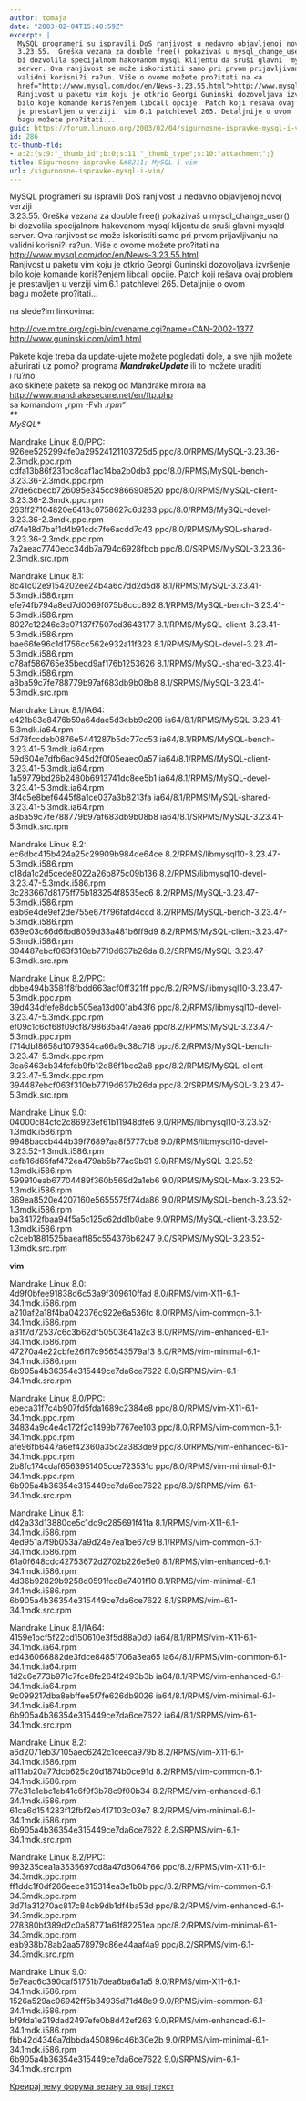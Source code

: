 ```yaml
---
author: tomaja
date: "2003-02-04T15:40:59Z"
excerpt: |
  MySQL programeri su ispravili DoS ranjivost u nedavno objavljenoj novoj verziji
  3.23.55.  Greška vezana za double free() pokazivaš u mysql_change_user()
  bi dozvolila specijalnom hakovanom mysql klijentu da sruši glavni  mysqld
  server. Ova ranjivost se može iskoristiti samo pri prvom prijavljivanju na
  validni korisni?i ra?un. Više o ovome možete pro?itati na <a
  href="http://www.mysql.com/doc/en/News-3.23.55.html">http://www.mysql.com/doc/en/News-3.23.55.html</a><br>
  Ranjivost u paketu vim koju je otkrio Georgi Guninski dozovoljava izvršenje
  bilo koje komande koriš?enjem libcall opcije. Patch koji rešava ovaj problem
  je prestavljen u verziji  vim 6.1 patchlevel 265. Detaljnije o ovom
  bagu možete pro?itati...
guid: https://forum.linuxo.org/2003/02/04/sigurnosne-ispravke-mysql-i-vim/
id: 286
tc-thumb-fld:
- a:2:{s:9:"_thumb_id";b:0;s:11:"_thumb_type";s:10:"attachment";}
title: Sigurnosne ispravke &#8211; MySQL i vim
url: /sigurnosne-ispravke-mysql-i-vim/
---
```

MySQL programeri su ispravili DoS ranjivost u nedavno objavljenoj novoj verziji  
3.23.55. Greška vezana za double free() pokazivaš u mysql\_change\_user()  
bi dozvolila specijalnom hakovanom mysql klijentu da sruši glavni mysqld  
server. Ova ranjivost se može iskoristiti samo pri prvom prijavljivanju na  
validni korisni?i ra?un. Više o ovome možete pro?itati na <http://www.mysql.com/doc/en/News-3.23.55.html>  
Ranjivost u paketu vim koju je otkrio Georgi Guninski dozovoljava izvršenje  
bilo koje komande koriš?enjem libcall opcije. Patch koji rešava ovaj problem  
je prestavljen u verziji vim 6.1 patchlevel 265. Detaljnije o ovom  
bagu možete pro?itati&#8230;<!--break-->

  
na slede?im linkovima:

[http://cve.mitre.org/cgi-bin/cvename.cgi?name=CAN-2002-1377  
](http://cve.mitre.org/cgi-bin/cvename.cgi?name=CAN-2002-1377) <http://www.guninski.com/vim1.html>

Pakete koje treba da update-ujete možete pogledati dole, a sve njih možete  
ažurirati uz pomo? programa **_MandrakeUpdate_** ili to možete uraditi  
i ru?no  
ako skinete pakete sa nekog od Mandrake mirora na <http://www.mandrakesecure.net/en/ftp.php>  
sa komandom &#8222;rpm -Fvh *.rpm&#8220;[  
](http://www.mandrakesecure.net/en/ftp.php) **  
MySQL**

Mandrake Linux 8.0/PPC:  
926ee5252994fe0a29524121103725d5 ppc/8.0/RPMS/MySQL-3.23.36-2.3mdk.ppc.rpm  
cdfa13b86f231bc8caf1ac14ba2b0db3 ppc/8.0/RPMS/MySQL-bench-3.23.36-2.3mdk.ppc.rpm  
27de6cbecb726095e345cc9866908520 ppc/8.0/RPMS/MySQL-client-3.23.36-2.3mdk.ppc.rpm  
263ff27104820e6413c0758627c6d283 ppc/8.0/RPMS/MySQL-devel-3.23.36-2.3mdk.ppc.rpm  
d74e18d7baf1d4b91cdc7fe6acdd7c43 ppc/8.0/RPMS/MySQL-shared-3.23.36-2.3mdk.ppc.rpm  
7a2aeac7740ecc34db7a794c6928fbcb ppc/8.0/SRPMS/MySQL-3.23.36-2.3mdk.src.rpm

Mandrake Linux 8.1:  
8c41c02e9154202ee24b4a6c7dd2d5d8 8.1/RPMS/MySQL-3.23.41-5.3mdk.i586.rpm  
efe74fb794a8ed7d0069f075b8ccc892 8.1/RPMS/MySQL-bench-3.23.41-5.3mdk.i586.rpm  
8027c12246c3c07137f7507ed3643177 8.1/RPMS/MySQL-client-3.23.41-5.3mdk.i586.rpm  
bae66fe96c1d1756cc562e932a11f323 8.1/RPMS/MySQL-devel-3.23.41-5.3mdk.i586.rpm  
c78af586765e35becd9af176b1253626 8.1/RPMS/MySQL-shared-3.23.41-5.3mdk.i586.rpm  
a8ba59c7fe788779b97af683db9b08b8 8.1/SRPMS/MySQL-3.23.41-5.3mdk.src.rpm

Mandrake Linux 8.1/IA64:  
e421b83e8476b59a64dae5d3ebb9c208 ia64/8.1/RPMS/MySQL-3.23.41-5.3mdk.ia64.rpm  
5d78fccdeb0876e5441287b5dc77cc53 ia64/8.1/RPMS/MySQL-bench-3.23.41-5.3mdk.ia64.rpm  
59d604e7dfb6ac945d2f0f05eaec0a57 ia64/8.1/RPMS/MySQL-client-3.23.41-5.3mdk.ia64.rpm  
1a59779bd26b2480b6913741dc8ee5b1 ia64/8.1/RPMS/MySQL-devel-3.23.41-5.3mdk.ia64.rpm  
3f4c5e8bef6445f8a1ce037a3b8213fa ia64/8.1/RPMS/MySQL-shared-3.23.41-5.3mdk.ia64.rpm  
a8ba59c7fe788779b97af683db9b08b8 ia64/8.1/SRPMS/MySQL-3.23.41-5.3mdk.src.rpm

Mandrake Linux 8.2:  
ec6dbc415b424a25c29909b984de64ce 8.2/RPMS/libmysql10-3.23.47-5.3mdk.i586.rpm  
c18da1c2d5cede8022a26b875c09b136 8.2/RPMS/libmysql10-devel-3.23.47-5.3mdk.i586.rpm  
3c283667d8175ff75b183254f8535ec6 8.2/RPMS/MySQL-3.23.47-5.3mdk.i586.rpm  
eab6e4de9ef2de755e67f796fafd4ccd 8.2/RPMS/MySQL-bench-3.23.47-5.3mdk.i586.rpm  
639e03c66d6fbd8059d33a481b6ff9d9 8.2/RPMS/MySQL-client-3.23.47-5.3mdk.i586.rpm  
394487ebcf063f310eb7719d637b26da 8.2/SRPMS/MySQL-3.23.47-5.3mdk.src.rpm

Mandrake Linux 8.2/PPC:  
dbbe494b3581f8fbdd663acf0ff321ff ppc/8.2/RPMS/libmysql10-3.23.47-5.3mdk.ppc.rpm  
39d434dfefe8dcb505ea13d001ab43f6 ppc/8.2/RPMS/libmysql10-devel-3.23.47-5.3mdk.ppc.rpm  
ef09c1c6cf68f09cf8798635a4f7aea6 ppc/8.2/RPMS/MySQL-3.23.47-5.3mdk.ppc.rpm  
f714db18658d1079354ca66a9c38c718 ppc/8.2/RPMS/MySQL-bench-3.23.47-5.3mdk.ppc.rpm  
3ea6463cb34fcfcb9fb12d86f1bcc2a8 ppc/8.2/RPMS/MySQL-client-3.23.47-5.3mdk.ppc.rpm  
394487ebcf063f310eb7719d637b26da ppc/8.2/SRPMS/MySQL-3.23.47-5.3mdk.src.rpm

Mandrake Linux 9.0:  
04000c84cfc2c86923ef61b11948dfe6 9.0/RPMS/libmysql10-3.23.52-1.3mdk.i586.rpm  
9948baccb444b39f76897aa8f5777cb8 9.0/RPMS/libmysql10-devel-3.23.52-1.3mdk.i586.rpm  
cefb16d65faf472ea479ab5b77ac9b91 9.0/RPMS/MySQL-3.23.52-1.3mdk.i586.rpm  
599910eab67704489f360b569d2a1eb6 9.0/RPMS/MySQL-Max-3.23.52-1.3mdk.i586.rpm  
369ea8520e4207160e5655575f74da86 9.0/RPMS/MySQL-bench-3.23.52-1.3mdk.i586.rpm  
ba34172fbaa94f5a5c125c62dd1b0abe 9.0/RPMS/MySQL-client-3.23.52-1.3mdk.i586.rpm  
c2ceb1881525baeaff85c554376b6247 9.0/SRPMS/MySQL-3.23.52-1.3mdk.src.rpm

**vim**

Mandrake Linux 8.0:  
4d9f0bfee91838d6c53a9f309610ffad 8.0/RPMS/vim-X11-6.1-34.1mdk.i586.rpm  
a210af2a18f4ba042376c922e6a536fc 8.0/RPMS/vim-common-6.1-34.1mdk.i586.rpm  
a31f7d72537c6c3b62df50503641a2c3 8.0/RPMS/vim-enhanced-6.1-34.1mdk.i586.rpm  
47270a4e22cbfe26f17c956543579af3 8.0/RPMS/vim-minimal-6.1-34.1mdk.i586.rpm  
6b905a4b36354e315449ce7da6ce7622 8.0/SRPMS/vim-6.1-34.1mdk.src.rpm

Mandrake Linux 8.0/PPC:  
ebeca31f7c4b907fd5fda1689c2384e8 ppc/8.0/RPMS/vim-X11-6.1-34.1mdk.ppc.rpm  
34834a9c4e4c172f2c1499b7767ee103 ppc/8.0/RPMS/vim-common-6.1-34.1mdk.ppc.rpm  
afe96fb6447a6ef42360a35c2a383de9 ppc/8.0/RPMS/vim-enhanced-6.1-34.1mdk.ppc.rpm  
2b8fc174cdaf6563951405cce723531c ppc/8.0/RPMS/vim-minimal-6.1-34.1mdk.ppc.rpm  
6b905a4b36354e315449ce7da6ce7622 ppc/8.0/SRPMS/vim-6.1-34.1mdk.src.rpm

Mandrake Linux 8.1:  
d42a33d13880ce5c1dd9c285691f41fa 8.1/RPMS/vim-X11-6.1-34.1mdk.i586.rpm  
4ed951a7f9b053a7a9d24e7ea1be67c9 8.1/RPMS/vim-common-6.1-34.1mdk.i586.rpm  
61a0f648cdc42753672d2702b226e5e0 8.1/RPMS/vim-enhanced-6.1-34.1mdk.i586.rpm  
4d36b92829b9258d0591fcc8e7401f10 8.1/RPMS/vim-minimal-6.1-34.1mdk.i586.rpm  
6b905a4b36354e315449ce7da6ce7622 8.1/SRPMS/vim-6.1-34.1mdk.src.rpm

Mandrake Linux 8.1/IA64:  
4159e1bcf5f22cd150610e3f5d88a0d0 ia64/8.1/RPMS/vim-X11-6.1-34.1mdk.ia64.rpm  
ed436066882de3fdce84851706a3ea65 ia64/8.1/RPMS/vim-common-6.1-34.1mdk.ia64.rpm  
1d2c6e773b971c7fce8fe264f2493b3b ia64/8.1/RPMS/vim-enhanced-6.1-34.1mdk.ia64.rpm  
9c099217dba8ebffee5f7fe626db9026 ia64/8.1/RPMS/vim-minimal-6.1-34.1mdk.ia64.rpm  
6b905a4b36354e315449ce7da6ce7622 ia64/8.1/SRPMS/vim-6.1-34.1mdk.src.rpm

Mandrake Linux 8.2:  
a6d2071eb37105aec6242c1ceeca979b 8.2/RPMS/vim-X11-6.1-34.1mdk.i586.rpm  
a111ab20a77dcb625c20d1874b0ce91d 8.2/RPMS/vim-common-6.1-34.1mdk.i586.rpm  
77c31c1ebc1eb41c6f9f3b78c9f00b34 8.2/RPMS/vim-enhanced-6.1-34.1mdk.i586.rpm  
61ca6d154283f12fbf2eb417103c03e7 8.2/RPMS/vim-minimal-6.1-34.1mdk.i586.rpm  
6b905a4b36354e315449ce7da6ce7622 8.2/SRPMS/vim-6.1-34.1mdk.src.rpm

Mandrake Linux 8.2/PPC:  
993235cea1a3535697cd8a47d8064766 ppc/8.2/RPMS/vim-X11-6.1-34.3mdk.ppc.rpm  
ff1ddc1f0df266eece315314ea3e1b0b ppc/8.2/RPMS/vim-common-6.1-34.3mdk.ppc.rpm  
3d71a31270ac817c84cb9db1df4ba53d ppc/8.2/RPMS/vim-enhanced-6.1-34.3mdk.ppc.rpm  
278380bf389d2c0a58771a61f82251ea ppc/8.2/RPMS/vim-minimal-6.1-34.3mdk.ppc.rpm  
eab938b78ab2aa578979c86e44aaf4a9 ppc/8.2/SRPMS/vim-6.1-34.3mdk.src.rpm

Mandrake Linux 9.0:  
5e7eac6c390caf51751b7dea6ba6a1a5 9.0/RPMS/vim-X11-6.1-34.1mdk.i586.rpm  
1526a529ac06942ff5b34935d71d48e9 9.0/RPMS/vim-common-6.1-34.1mdk.i586.rpm  
bf9fda1e219dad2497efe0b8d42ef263 9.0/RPMS/vim-enhanced-6.1-34.1mdk.i586.rpm  
fbb42d4346a7dbbda450896c46b30e2b 9.0/RPMS/vim-minimal-6.1-34.1mdk.i586.rpm  
6b905a4b36354e315449ce7da6ce7622 9.0/SRPMS/vim-6.1-34.1mdk.src.rpm

[Креирај тему форума везану за овај текст](https://linuxo.org/nova-tema-na-forumu/?se_pid=286)